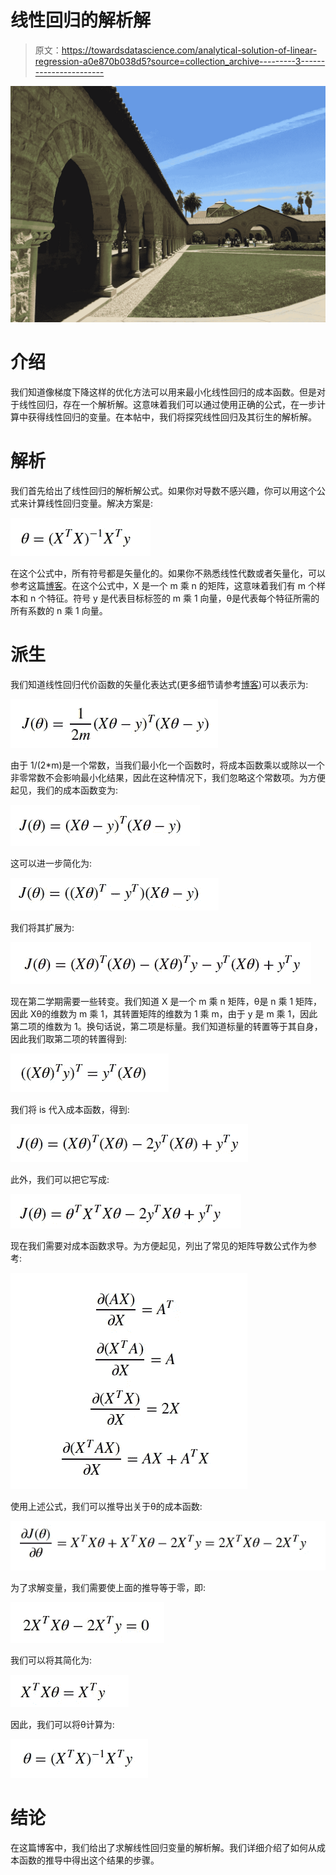 # 线性回归的解析解

> 原文：<https://towardsdatascience.com/analytical-solution-of-linear-regression-a0e870b038d5?source=collection_archive---------3----------------------->

![](img/c9311b94e8c12c341c8cdea07ca422ec.png)

# 介绍

我们知道像梯度下降这样的优化方法可以用来最小化线性回归的成本函数。但是对于线性回归，存在一个解析解。这意味着我们可以通过使用正确的公式，在一步计算中获得线性回归的变量。在本帖中，我们将探究线性回归及其衍生的解析解。

# 解析

我们首先给出了线性回归的解析解公式。如果你对导数不感兴趣，你可以用这个公式来计算线性回归变量。解决方案是:

![](img/17b31da357d70ceb25e01b3532adcfd1.png)

在这个公式中，所有符号都是矢量化的。如果你不熟悉线性代数或者矢量化，可以参考这篇[博客](/vectorization-implementation-in-machine-learning-ca652920c55d)。在这个公式中，X 是一个 m 乘 n 的矩阵，这意味着我们有 m 个样本和 n 个特征。符号 y 是代表目标标签的 m 乘 1 向量，θ是代表每个特征所需的所有系数的 n 乘 1 向量。

# 派生

我们知道线性回归代价函数的矢量化表达式(更多细节请参考[博客](/vectorization-implementation-in-machine-learning-ca652920c55d))可以表示为:

![](img/e650a2252fa8fccc4bece61745a65e8d.png)

由于 1/(2*m)是一个常数，当我们最小化一个函数时，将成本函数乘以或除以一个非零常数不会影响最小化结果，因此在这种情况下，我们忽略这个常数项。为方便起见，我们的成本函数变为:

![](img/9ca0bb5d4b7c119f738df9a6e92c2659.png)

这可以进一步简化为:

![](img/a409a20cf84581d518d0d587cca1adea.png)

我们将其扩展为:

![](img/f6f66d845996386497a34d393674429b.png)

现在第二学期需要一些转变。我们知道 X 是一个 m 乘 n 矩阵，θ是 n 乘 1 矩阵，因此 Xθ的维数为 m 乘 1，其转置矩阵的维数为 1 乘 m，由于 y 是 m 乘 1，因此第二项的维数为 1。换句话说，第二项是标量。我们知道标量的转置等于其自身，因此我们取第二项的转置得到:

![](img/19331a79cc2021ed2b192ff82ca8e49e.png)

我们将 is 代入成本函数，得到:

![](img/7f72d10eb1745e1818a80ab9860942bf.png)

此外，我们可以把它写成:

![](img/2202d6ff730ab63d075a1b50baf116c4.png)

现在我们需要对成本函数求导。为方便起见，列出了常见的矩阵导数公式作为参考:

![](img/9c62c1d1134a362ba49f58a229451af0.png)

使用上述公式，我们可以推导出关于θ的成本函数:

![](img/dec174aa48fcfbbf7f6425ddfebe0cdb.png)

为了求解变量，我们需要使上面的推导等于零，即:

![](img/6c5e470878159a82a507bb86128a0771.png)

我们可以将其简化为:

![](img/573dd48ecd2478b2dec2a0e2a0869b2a.png)

因此，我们可以将θ计算为:

![](img/d4a61460e2d2d93c0ae09c334fcae97f.png)

# 结论

在这篇博客中，我们给出了求解线性回归变量的解析解。我们详细介绍了如何从成本函数的推导中得出这个结果的步骤。